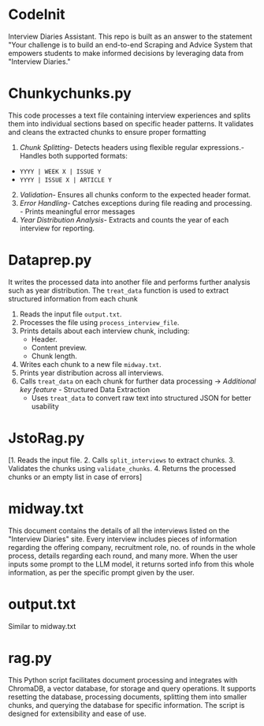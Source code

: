 # CodeInit
Interview Diaries Assistant. This repo is built as an answer to the statement "Your challenge is to build an end-to-end Scraping and Advice System that empowers students to make informed decisions by leveraging data from "Interview Diaries."

# Chunkychunks.py
This code processes a text file containing interview experiences and splits them into individual sections based on specific header patterns. It validates and cleans the extracted chunks to ensure proper formatting
1. *Chunk Splitting*- Detects headers using flexible regular expressions.- Handles both supported formats:
  - `YYYY | WEEK X | ISSUE Y`
  - `YYYY | ISSUE X | ARTICLE Y`
2. *Validation*- Ensures all chunks conform to the expected header format.
3. *Error Handling*- Catches exceptions during file reading and processing.
                  - Prints meaningful error messages
4. *Year Distribution Analysis*- Extracts and counts the year of each interview for reporting.

# Dataprep.py
It writes the processed data into another file and performs further analysis such as year distribution. The `treat_data` function is used to extract structured information from each chunk
1. Reads the input file `output.txt`.
2. Processes the file using `process_interview_file`.
3. Prints details about each interview chunk, including:
   - Header.
   - Content preview.
   - Chunk length.
4. Writes each chunk to a new file `midway.txt`.
5. Prints year distribution across all interviews.
6. Calls `treat_data` on each chunk for further data processing
-> *Additional key feature* - Structured Data Extraction
    - Uses `treat_data` to convert raw text into structured JSON for better usability

# JstoRag.py
[1. Reads the input file.
2. Calls `split_interviews` to extract chunks.
3. Validates the chunks using `validate_chunks`.
4. Returns the processed chunks or an empty list in case of errors]

# midway.txt
This document contains the details of all the interviews listed on the "Interview Diaries" site. Every interview includes pieces of information regarding the offering company, recruitment role, no. of rounds in the whole process, details regarding each round, and many more. When the user inputs some prompt to the LLM model, it returns sorted info  from this whole information, as per the specific prompt given by the user.

# output.txt
Similar to midway.txt

# rag.py
This Python script facilitates document processing and integrates with ChromaDB, a vector database, for storage and query operations. It supports resetting the database, processing documents, splitting them into smaller chunks, and querying the database for specific information. The script is designed for extensibility and ease of use.





